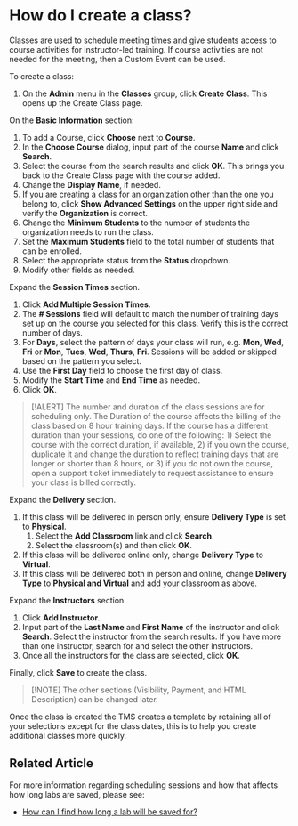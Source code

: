 # How do I create a class?

Classes are used to schedule meeting times and give students access to course activities for instructor-led training. If course activities are not needed for the meeting, then a Custom Event can be used.

To create a class: 
1. On the **Admin** menu in the **Classes** group, click **Create Class**. This opens up the Create Class page. 

On the **Basic Information** section: 
1. To add a Course, click **Choose** next to **Course**. 
1. In the **Choose Course** dialog, input part of the course **Name** and click **Search**. 
1. Select the course from the search results and click **OK**. This brings you back to the Create Class page with the course added. 
1. Change the **Display Name**, if needed. 
1. If you are creating a class for an organization other than the one you belong to, click **Show Advanced Settings** on the upper right side and verify the **Organization** is correct. 
1. Change the **Minimum Students** to the number of students the organization needs to run the class.
1. Set the **Maximum Students** field to the total number of students that can be enrolled. 
1. Select the appropriate status from the **Status** dropdown.
1. Modify other fields as needed.

Expand the **Session Times** section. 
1. Click **Add Multiple Session Times**. 
1. The **# Sessions** field will default to match the number of training days set up on the course you selected for this class. Verify this is the correct number of days. 
1. For **Days**, select the pattern of days your class will run, e.g. **Mon**, **Wed**, **Fri** or **Mon**, **Tues**, **Wed**, **Thurs**, **Fri**. Sessions will be added or skipped based on the pattern you select. 
1. Use the **First Day** field to choose the first day of class. 
1. Modify the **Start Time** and **End Time** as needed. 
1. Click **OK**.

> [!ALERT] The number and duration of the class sessions are for scheduling only. The Duration of the course affects the billing of the class based on 8 hour training days. If the course has a different duration than your sessions, do one of the following: 1) Select the course with the correct duration, if available, 2) if you own the course, duplicate it and change the duration to reflect training days that are longer or shorter than 8 hours, or 3) if you do not own the course, open a support ticket immediately to request assistance to ensure your class is billed correctly.

Expand the **Delivery** section. 
1. If this class will be delivered in person only, ensure **Delivery Type** is set to **Physical**.
   1. Select the **Add Classroom** link and click **Search**. 
   1. Select the classroom(s) and then click **OK**.
1. If this class will be delivered online only, change **Delivery Type** to **Virtual**.
1. If this class will be delivered both in person and online, change **Delivery Type** to **Physical and Virtual** and add your classroom as above.

Expand the **Instructors** section.
1. Click **Add Instructor**. 
1. Input part of the **Last Name** and **First Name** of the instructor and click **Search**. Select the instructor from the search results. If you have more than one instructor, search for and select the other instructors. 
1. Once all the instructors for the class are selected, click **OK**.

Finally, click **Save** to create the class. 

>[!NOTE] The other sections (Visibility, Payment, and HTML Description) can be changed later. 

Once the class is created the TMS creates a template by retaining all of your selections except for the class dates, this is to help you create additional classes more quickly.

## Related Article
For more information regarding scheduling sessions and how that affects how long labs are saved, please see:

- [How can I find how long a lab will be saved for?](/tms/tms-administrators/courses-and-activities/labs/find-how-long-lab-will-be-saved-for.md)
